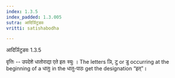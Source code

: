 ```yaml
---
index: 1.3.5
index_padded: 1.3.005
sutra: आदिर्ञिटुडवः
vritti: satishabodha

---
```

 आदिर्ञिटुडवः 1.3.5 

वृत्तिः -- उपदेशे धातोराद्या एते इतः स्युः । The letters ञि, टु or डु occurring at the beginning of a धातुः in the धातु-पाठः get the designation “इत्”। 